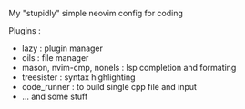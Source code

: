 My "stupidly" simple neovim config for coding

Plugins :
- lazy : plugin manager
- oils : file manager
- mason, nvim-cmp, nonels : lsp completion and formating
- treesister : syntax highlighting
- code_runner : to build single cpp file and input
- ... and some stuff
